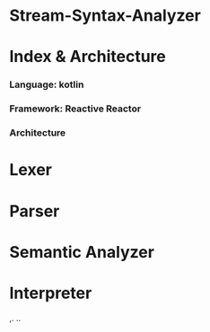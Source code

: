 # Stream-Syntax-Analyzer

# Index & Architecture
### Language: kotlin
### Framework: Reactive Reactor
### Architecture

# Lexer

# Parser

# Semantic Analyzer

# Interpreter
,.
..
